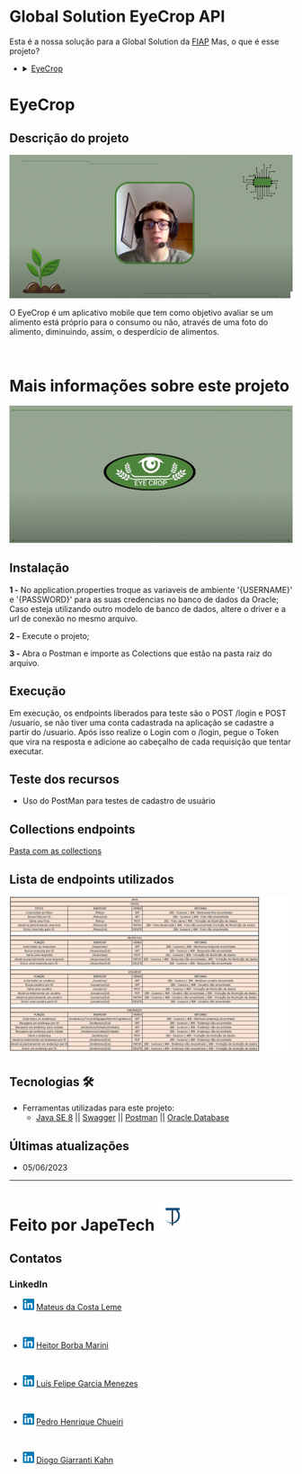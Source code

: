# Global Solution EyeCrop API

Esta é a nossa solução para a Global Solution da [FIAP](https://www.fiap.com.br)
Mas, o que é esse projeto?

* <details><summary><a href="#EyCrop">EyeCrop</a></summary>

    * [Descrição do projeto](#Descrição-do-projeto)

    <details>
    <summary><a href="#Mais-informações-sobre-este-projeto">Mais informações sobre este projeto</a></summary>

    * [Instalação](#Instalação)
    * [Execução](#Execução)
    * [Teste dos recursos](#Teste-dos-recursos) 
    * [Collections endpoints](#Collections-endpoints)
    * [Lista de endpoints utilizados](#Lista-de-endpoints-utilizados)
    * [Tecnologias](#Tecnologias)
    * [Últimas atualizações](#Últimas-atualizações)

    <details>
    <summary><a href="#Contatos">Contatos</a></summary>

    * [LinkedIn](#LinkedIn)
    </details>

</details>


# EyeCrop

## Descrição do projeto

[![Nossa Proposta para a GS](./images/thumbnail_pitch.png)](https://youtu.be/vr3RtNTjP8M)

O EyeCrop é um aplicativo mobile que tem como objetivo avaliar se um alimento está próprio para o consumo ou não, através de uma foto do alimento, diminuindo, assim, o desperdício de alimentos.  

<br>

# Mais informações sobre este projeto

[![Vídeo Explicativo Técnico](./images/thumbnail_yt.png)](https://youtu.be/vr3RtNTjP8M)

## Instalação

**1 -** No application.properties troque as variaveis de ambiente '{USERNAME}' e '{PASSWORD}' para as suas credencias no banco de dados da Oracle; Caso esteja utilizando outro modelo de banco de dados, altere o driver e a url de conexão no mesmo arquivo.

**2 -**  Execute o projeto;

**3 -** Abra o Postman e importe as Colections que estão na pasta raiz do arquivo.

## Execução

Em execução, os endpoints liberados para teste são o POST /login e POST /usuario, se não tiver uma conta cadastrada na aplicação se cadastre a partir do /usuario. Após isso realize o Login com o /login, pegue o Token que vira na resposta e adicione ao cabeçalho de cada requisição que tentar executar.

## Teste dos recursos

* Uso do PostMan para testes de cadastro de usuário 

## Collections endpoints
<a href="./collections-postman">Pasta com as collections</a>

## Lista de endpoints utilizados

![Endpoints](./images/endpoints.png)

## Tecnologias 🛠️
* Ferramentas utilizadas para este projeto:
    - [Java SE 8](https://www.oracle.com/br/java/technologies/javase/javase8-archive-downloads.html) || [Swagger](https://swagger.io) || [Postman](https://www.postman.com) || [Oracle Database](https://www.oracle.com/br/database/)

## Últimas atualizações 
* 05/06/2023
---

# Feito por JapeTech <img alt="JapeTech" title="japetech" src="./images/japetech.png" width="50vw" height="50vh"> 


## Contatos

### LinkedIn
* <img alt="LinkedIn" title="linkedIn" src="./images/linkedin.png" width="20vw" height="20vh"> <a href="https://www.linkedin.com/in/mateus-da-costa-leme-35a5ab235/">Mateus da Costa Leme</a>
</br>

* <img alt="LinkedIn" title="linkedIn" src="./images/linkedin.png" width="20vw" height="20vh"> <a href="https://www.linkedin.com/in/heitor-borba-marini/">Heitor Borba Marini</a>
</br>

* <img alt="LinkedIn" title="linkedIn" src="./images/linkedin.png" width="20vw" height="20vh"> <a href="https://www.linkedin.com/in/luisfelipe-gm/">Luís Felipe Garcia Menezes</a>
</br>

* <img alt="LinkedIn" title="linkedIn" src="./images/linkedin.png" width="20vw" height="20vh"> <a href="https://www.linkedin.com/in/pedro-henrique-chueiri-574387234/">Pedro Henrique Chueiri</a>
</br>

* <img alt="LinkedIn" title="linkedIn" src="./images/linkedin.png" width="20vw" height="20vh"> <a href="https://www.linkedin.com/in/diogogiarrantikahn/">Diogo Giarranti Kahn</a>






